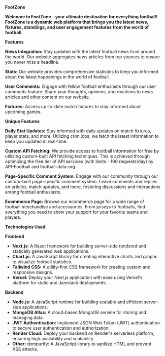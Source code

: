 **FootZone**

**Welcome to FootZone - your ultimate destination for everything football! FootZone is a dynamic web platform that brings you the latest news, fixtures, standings, and user engagement features from the world of football.**

**Features**

**News Integration:** Stay updated with the latest football news from around the world. Our website aggregates news articles from top sources to ensure you never miss a headline.

**Stats:** Our website provides comprehensive statistics to keep you informed about the latest happenings in the world of football.

**User Comments:** Engage with fellow football enthusiasts through our user comments feature. Share your thoughts, opinions, and reactions to news articles and other content on our website.

**Fixtures:** Access up-to-date match fixtures to stay informed about upcoming games.

**Unique Features**

**Daily Stat Updates:** Stay informed with daily updates on match fixtures, player stats, and more. Utilizing cron jobs, we fetch the latest information to keep you updated in real-time.

**Custom API Fetching:** We provide access to football information for free by utilizing custom-built API fetching techniques. This is achieved through optimizing the free tier of API services (with limits - 100 requests/day) by API-Football and football-data-org.

**Page-Specific Comment System:** Engage with our community through our custom-built page-specific comment system. Leave comments and replies on articles, match updates, and more, fostering discussions and interactions among football enthusiasts.

**Ecommerce Page:** Browse our ecommerce page for a wide range of football merchandise and accessories. From jerseys to footballs, find everything you need to show your support for your favorite teams and players.

**Technologies Used**

**Frontend**

- **Next.js:** A React framework for building server-side rendered and statically generated web applications.
- **Chart.js:** A JavaScript library for creating interactive charts and graphs to visualize football statistics.
- **Tailwind CSS:** A utility-first CSS framework for creating custom and responsive designs.
- **Vercel:** Deploy your Next.js application with ease using Vercel's platform for static and Jamstack deployments.

**Backend**

- **Node.js:** A JavaScript runtime for building scalable and efficient server-side applications.
- **MongoDB Atlas:** A cloud-based MongoDB service for storing and managing data.
- **JWT Authentication:** Implement JSON Web Token (JWT) authentication to secure user authentication and authorization.
- **Render Cloud:** Deploy your backend on Render's serverless platform, ensuring high availability and scalability.
- **Other:** dompurify: A JavaScript library to sanitize HTML and prevent XSS attacks.


